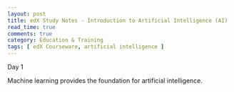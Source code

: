 ```yaml
---
layout: post
title: edX Study Notes - Introduction to Artificial Intelligence (AI)
read_time: true  
comments: true
category: Education & Training
tags: [ edX Courseware, artificial intelligence ]
---
```


Day 1

Machine learning provides the foundation for artificial intelligence.



